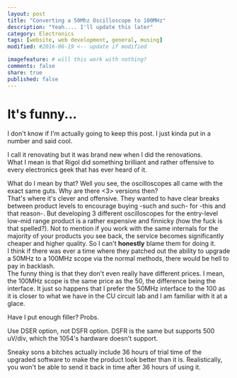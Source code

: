 ```yaml
---
layout: post
title: "Converting a 50Mhz Oscilloscope to 100MHz"
description: "Yeah.... I'll update this later"
category: Electronics
tags: [website, web development, general, musing]
modified: #2016-06-19 <-- update if modified

imagefeature: # will this work with nothing?
comments: false
share: true
published: false
---
```


# It's funny...

I don't know if I'm actually going to keep this post. I just kinda put in a number and said cool.

I call it renovating but it was brand new when I did the renovations.  
What I mean is that Rigol did something brilliant and rather offensive to every electronics geek that has ever heard of it.

What do I mean by that? Well you see, the <product line> oscilloscopes all came with the exact same guts. Why are there <3> versions then?  
That's where it's clever and offensive. They wanted to have clear breaks between product levels to encourage buying -such and such- for -this and that reason-. But developing 3 different oscilloscopes for the entry-level low-mid range product is a rather expensive and finnicky (how the fuck is that spelled?). Not to mention if you work with the same internals for the majority of your products you see back, the service becomes significantly cheaper and higher quality. So I can't **honestly** blame them for doing it.  
I think if there was ever a time where they patched out the ability to upgrade a 50MHz to a 100MHz scope via the normal methods, there would be hell to pay in backlash.  
The funny thing is that they don't even really have different prices. I mean, the 100MHz scope is the same price as the 50, the difference being the interface. It just so happens that I prefer the 50MHz interface to the 100 as it is closer to what we have in the CU circuit lab and I am familiar with it at a glace.

Have I put enough filler? Probs.

Use DSER option, not DSFR option. DSFR is the same but supports 500 uV/div, which the 1054's hardware doesn't support.

Sneaky sons a bitches actually include 36 hours of trial time of the upgraded software to make the product look better than it is. Realistically, you won't be able to send it back in time after 36 hours of using it.
